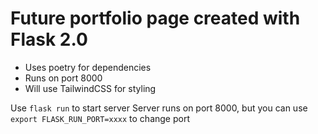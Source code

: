 # Future portfolio page created with Flask 2.0

- Uses poetry for dependencies
- Runs on port 8000
- Will use TailwindCSS for styling
  
Use `flask run` to start server
Server runs on port 8000, but you can use `export FLASK_RUN_PORT=xxxx` to change port

